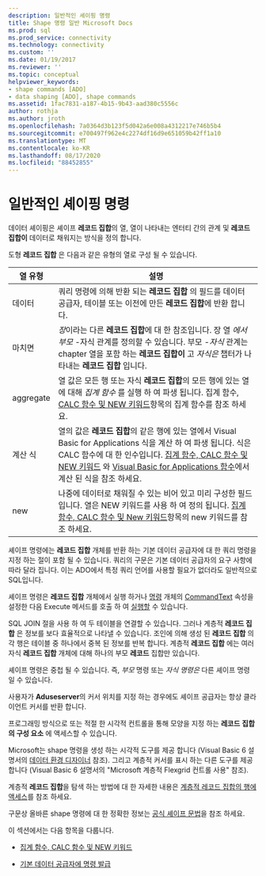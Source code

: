 ```yaml
---
description: 일반적인 셰이핑 명령
title: Shape 명령 일반 Microsoft Docs
ms.prod: sql
ms.prod_service: connectivity
ms.technology: connectivity
ms.custom: ''
ms.date: 01/19/2017
ms.reviewer: ''
ms.topic: conceptual
helpviewer_keywords:
- shape commands [ADO]
- data shaping [ADO], shape commands
ms.assetid: 1fac7831-a187-4b15-9b43-aad380c5556c
author: rothja
ms.author: jroth
ms.openlocfilehash: 7a0364d3b123f5d042a6e008a4312217e746b5b4
ms.sourcegitcommit: e700497f962e4c2274df16d9e651059b42ff1a10
ms.translationtype: MT
ms.contentlocale: ko-KR
ms.lasthandoff: 08/17/2020
ms.locfileid: "88452855"
---
```

# <a name="shape-commands-in-general"></a>일반적인 셰이핑 명령
데이터 셰이핑은 셰이프 **레코드 집합**의 열, 열이 나타내는 엔터티 간의 관계 및 **레코드 집합이** 데이터로 채워지는 방식을 정의 합니다.  
  
 도형 **레코드 집합** 은 다음과 같은 유형의 열로 구성 될 수 있습니다.  
  
|열 유형|설명|  
|-----------------|-----------------|  
|데이터|쿼리 명령에 의해 반환 되는 **레코드 집합** 의 필드를 데이터 공급자, 테이블 또는 이전에 만든 **레코드 집합**에 반환 합니다.|  
|마치면|*장*이라는 다른 **레코드 집합**에 대 한 참조입니다. 장 열 *에서 부모* -자식 관계를 정의할 수 있습니다. 부모 *-자식* 관계는 chapter 열을 포함 하는 **레코드 집합이** 고 *자식은* 챕터가 나타내는 **레코드 집합** 입니다.|  
|aggregate|열 값은 모든 행 또는 자식 **레코드 집합**의 모든 행에 있는 열에 대해 *집계 함수* 를 실행 하 여 파생 됩니다. 집계 함수, [CALC 함수 및 NEW 키워드](../../../ado/guide/data/aggregate-functions-the-calc-function-and-the-new-keyword.md)항목의 집계 함수를 참조 하세요.|  
|계산 식|열의 값은 **레코드 집합**의 같은 행에 있는 열에서 Visual Basic for Applications 식을 계산 하 여 파생 됩니다. 식은 CALC 함수에 대 한 인수입니다. [집계 함수, CALC 함수 및 NEW 키워드](../../../ado/guide/data/aggregate-functions-the-calc-function-and-the-new-keyword.md) 와 [Visual Basic for Applications 함수](../../../ado/guide/data/visual-basic-for-applications-functions.md)에서 계산 된 식을 참조 하세요.|  
|new|나중에 데이터로 채워질 수 있는 비어 있고 미리 구성한 필드입니다. 열은 NEW 키워드를 사용 하 여 정의 됩니다. [집계 함수, CALC 함수 및 New 키워드](../../../ado/guide/data/aggregate-functions-the-calc-function-and-the-new-keyword.md)항목의 new 키워드를 참조 하세요.|  
  
 셰이프 명령에는 **레코드 집합** 개체를 반환 하는 기본 데이터 공급자에 대 한 쿼리 명령을 지정 하는 절이 포함 될 수 있습니다. 쿼리의 구문은 기본 데이터 공급자의 요구 사항에 따라 달라 집니다. 이는 ADO에서 특정 쿼리 언어를 사용할 필요가 없더라도 일반적으로 SQL입니다.  
  
 셰이프 명령은 **레코드 집합** 개체에서 실행 하거나 [명령](../../../ado/reference/ado-api/command-object-ado.md) 개체의 [CommandText](../../../ado/reference/ado-api/commandtext-property-ado.md) 속성을 설정한 다음 Execute 메서드를 호출 하 여 [실행할](../../../ado/reference/ado-api/execute-method-ado-command.md) 수 있습니다.  
  
 SQL JOIN 절을 사용 하 여 두 테이블을 연결할 수 있습니다. 그러나 계층적 **레코드 집합** 은 정보를 보다 효율적으로 나타낼 수 있습니다. 조인에 의해 생성 된 **레코드 집합** 의 각 행은 테이블 중 하나에서 중복 된 정보를 반복 합니다. 계층적 **레코드 집합** 에는 여러 자식 **레코드 집합** 개체에 대해 하나의 부모 **레코드** 집합만 있습니다.  
  
 셰이프 명령은 중첩 될 수 있습니다. 즉, *부모* 명령 또는 *자식 명령은* 다른 셰이프 명령 일 수 있습니다.  
  
 사용자가 **Aduseserver**의 커서 위치를 지정 하는 경우에도 셰이프 공급자는 항상 클라이언트 커서를 반환 합니다.  
  
 프로그래밍 방식으로 또는 적절 한 시각적 컨트롤을 통해 모양을 지정 하는 **레코드** **집합의 구성 요소** 에 액세스할 수 있습니다.  
  
 Microsoft는 shape 명령을 생성 하는 시각적 도구를 제공 합니다 (Visual Basic 6 설명서의 [데이터 환경 디자이너](https://go.microsoft.com/fwlink/?LinkId=5689) 참조). 그리고 계층적 커서를 표시 하는 다른 도구를 제공 합니다 (Visual Basic 6 설명서의 "Microsoft 계층적 Flexgrid 컨트롤 사용" 참조).  
  
 계층적 **레코드 집합**을 탐색 하는 방법에 대 한 자세한 내용은 [계층적 레코드 집합의 행에 액세스](../../../ado/guide/data/accessing-rows-in-a-hierarchical-recordset.md)를 참조 하세요.  
  
 구문상 올바른 shape 명령에 대 한 정확한 정보는 [공식 셰이프 문법](../../../ado/guide/data/formal-shape-grammar.md)을 참조 하세요.  
  
 이 섹션에서는 다음 항목을 다룹니다.  
  
-   [집계 함수, CALC 함수 및 NEW 키워드](../../../ado/guide/data/aggregate-functions-the-calc-function-and-the-new-keyword.md)  
  
-   [기본 데이터 공급자에 명령 발급](../../../ado/guide/data/issuing-commands-to-the-underlying-data-provider.md)
